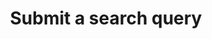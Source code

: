 ---
title: Submit a search query
excerpt: >
  Submit a new search query or check the status of an existing query. Parameter
  are accepted both as query parameters with GET request and as JSON body with
  POST request.
api:
  file: psearch-agent API Docs.yaml
  operationId: get_v1-search
hidden: false
icon: far fa-message-exclamation
---